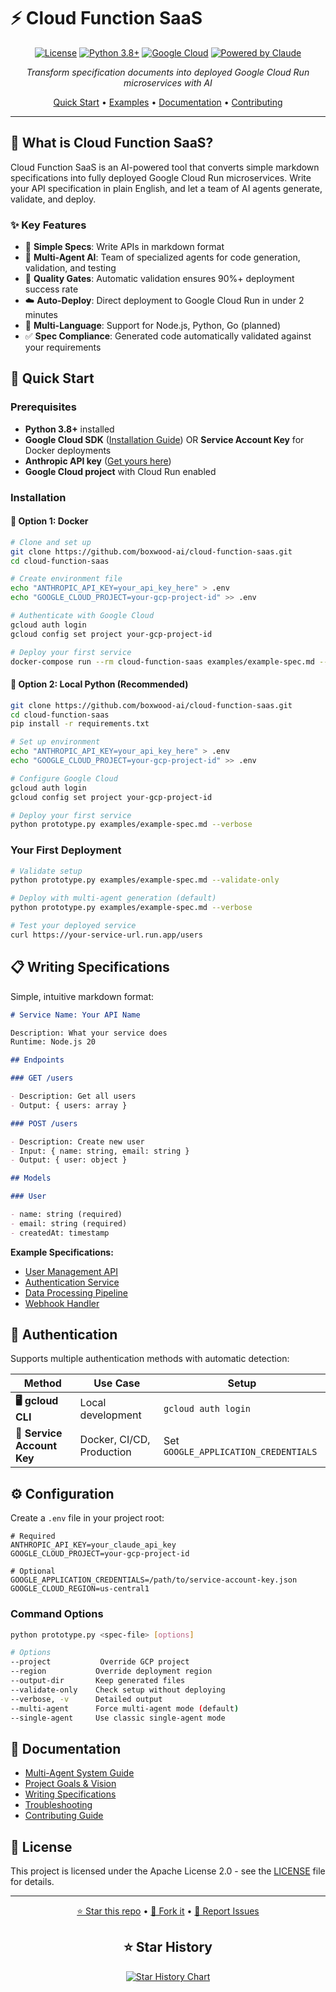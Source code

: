 # ⚡ Cloud Function SaaS

<div align="center">

[![License](https://img.shields.io/badge/License-Apache%202.0-blue.svg)](https://opensource.org/licenses/Apache-2.0)
[![Python 3.8+](https://img.shields.io/badge/python-3.8+-blue.svg)](https://www.python.org/downloads/)
[![Google Cloud](https://img.shields.io/badge/Google%20Cloud-Run-4285f4.svg)](https://cloud.google.com/run)
[![Powered by Claude](https://img.shields.io/badge/Powered%20by-Claude%20AI-orange.svg)](https://www.anthropic.com/claude)

_Transform specification documents into deployed Google Cloud Run microservices with AI_

[Quick Start](#-quick-start) • [Examples](examples/) • [Documentation](docs/) • [Contributing](docs/contributing.md)

</div>

---

## 🚀 What is Cloud Function SaaS?

Cloud Function SaaS is an AI-powered tool that converts simple markdown specifications into fully deployed Google Cloud Run microservices. Write your API specification in plain English, and let a team of AI agents generate, validate, and deploy.

### ✨ Key Features

- 📝 **Simple Specs**: Write APIs in markdown format
- 🤖 **Multi-Agent AI**: Team of specialized agents for code generation, validation, and testing
- 🎯 **Quality Gates**: Automatic validation ensures 90%+ deployment success rate
- ☁️ **Auto-Deploy**: Direct deployment to Google Cloud Run in under 2 minutes
- 🔧 **Multi-Language**: Support for Node.js, Python, Go (planned)
- ✅ **Spec Compliance**: Generated code automatically validated against your requirements

## 🚀 Quick Start

### Prerequisites

- **Python 3.8+** installed
- **Google Cloud SDK** ([Installation Guide](https://cloud.google.com/sdk/docs/install)) OR **Service Account Key** for Docker deployments
- **Anthropic API key** ([Get yours here](https://console.anthropic.com/))
- **Google Cloud project** with Cloud Run enabled

### Installation

#### 🐳 Option 1: Docker

```bash
# Clone and set up
git clone https://github.com/boxwood-ai/cloud-function-saas.git
cd cloud-function-saas

# Create environment file
echo "ANTHROPIC_API_KEY=your_api_key_here" > .env
echo "GOOGLE_CLOUD_PROJECT=your-gcp-project-id" >> .env

# Authenticate with Google Cloud
gcloud auth login
gcloud config set project your-gcp-project-id

# Deploy your first service
docker-compose run --rm cloud-function-saas examples/example-spec.md --verbose
```

#### 🐍 Option 2: Local Python (Recommended)

```bash
git clone https://github.com/boxwood-ai/cloud-function-saas.git
cd cloud-function-saas
pip install -r requirements.txt

# Set up environment
echo "ANTHROPIC_API_KEY=your_api_key_here" > .env
echo "GOOGLE_CLOUD_PROJECT=your-gcp-project-id" >> .env

# Configure Google Cloud
gcloud auth login
gcloud config set project your-gcp-project-id

# Deploy your first service
python prototype.py examples/example-spec.md --verbose
```

### Your First Deployment

```bash
# Validate setup
python prototype.py examples/example-spec.md --validate-only

# Deploy with multi-agent generation (default)
python prototype.py examples/example-spec.md --verbose

# Test your deployed service
curl https://your-service-url.run.app/users
```

## 📋 Writing Specifications

Simple, intuitive markdown format:

```markdown
# Service Name: Your API Name

Description: What your service does
Runtime: Node.js 20

## Endpoints

### GET /users

- Description: Get all users
- Output: { users: array }

### POST /users

- Description: Create new user
- Input: { name: string, email: string }
- Output: { user: object }

## Models

### User

- name: string (required)
- email: string (required)
- createdAt: timestamp
```

**Example Specifications:**

- [User Management API](examples/user-api-nodejs.spec.md)
- [Authentication Service](examples/auth-service-go.spec.md)
- [Data Processing Pipeline](examples/data-processor-python.spec.md)
- [Webhook Handler](examples/webhook-handler-nodejs.spec.md)

## 🔐 Authentication

Supports multiple authentication methods with automatic detection:

| Method                     | Use Case                  | Setup                                |
| -------------------------- | ------------------------- | ------------------------------------ |
| **🖥️ gcloud CLI**          | Local development         | `gcloud auth login`                  |
| **🔑 Service Account Key** | Docker, CI/CD, Production | Set `GOOGLE_APPLICATION_CREDENTIALS` |

## ⚙️ Configuration

Create a `.env` file in your project root:

```env
# Required
ANTHROPIC_API_KEY=your_claude_api_key
GOOGLE_CLOUD_PROJECT=your-gcp-project-id

# Optional
GOOGLE_APPLICATION_CREDENTIALS=/path/to/service-account-key.json
GOOGLE_CLOUD_REGION=us-central1
```

### Command Options

```bash
python prototype.py <spec-file> [options]

# Options
--project           Override GCP project
--region           Override deployment region
--output-dir       Keep generated files
--validate-only    Check setup without deploying
--verbose, -v      Detailed output
--multi-agent      Force multi-agent mode (default)
--single-agent     Use classic single-agent mode
```

## 📖 Documentation

- [Multi-Agent System Guide](docs/multi-agent-system.md)
- [Project Goals & Vision](docs/goals.md)
- [Writing Specifications](docs/specifications.md)
- [Troubleshooting](docs/troubleshooting.md)
- [Contributing Guide](docs/contributing.md)

## 📄 License

This project is licensed under the Apache License 2.0 - see the [LICENSE](LICENSE) file for details.

---

<div align="center">

[⭐ Star this repo](https://github.com/boxwood-ai/cloud-function-saas) • [🍴 Fork it](https://github.com/boxwood-ai/cloud-function-saas/fork) • [🐛 Report Issues](https://github.com/boxwood-ai/cloud-function-saas/issues)

## ⭐ Star History

[![Star History Chart](https://api.star-history.com/svg?repos=boxwood-ai/cloud-function-saas&type=Date)](https://star-history.com/#boxwood-ai/cloud-function-saas&Date)

</div>
